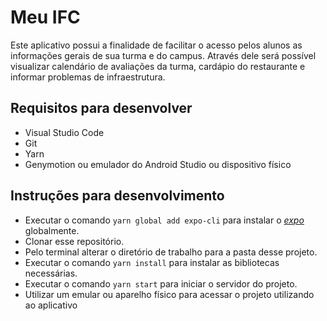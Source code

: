 # Meu IFC

Este aplicativo possui a finalidade de facilitar o acesso pelos alunos as informações gerais de sua turma e do campus. Através dele será possível visualizar calendário de avaliações da turma, cardápio do restaurante e informar problemas de infraestrutura.

## Requisitos para desenvolver

- Visual Studio Code
- Git
- Yarn
- Genymotion ou emulador do Android Studio ou dispositivo físico

## Instruções para desenvolvimento

- Executar o comando `yarn global add expo-cli` para instalar o [*expo*](https://facebook.github.io/react-native/docs/getting-started) globalmente.
- Clonar esse repositório.
- Pelo terminal alterar o diretório de trabalho para a pasta desse projeto.
- Executar o comando `yarn install` para instalar as bibliotecas necessárias.
- Executar o comando `yarn start` para iniciar o servidor do projeto.
- Utilizar um emular ou aparelho físico para acessar o projeto utilizando ao aplicativo 